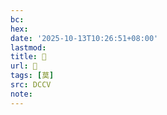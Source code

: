 ```yaml
---
bc:
hex:
date: '2025-10-13T10:26:51+08:00'
lastmod:
title: 􁞃
url: 􁞃
tags: [莫]
src: DCCV
note:
---
```

